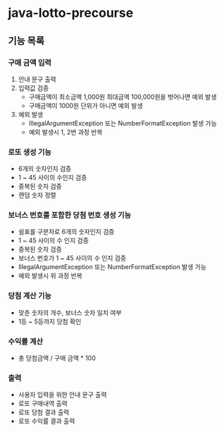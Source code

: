 # java-lotto-precourse

## 기능 목록

### 구매 금액 입력
1. 안내 문구 출력
2. 입력값 검증
   - 구매금액이 최소금액 1,000원 최대금액 100,000원을 벗어나면 예외 발생
   - 구매금액이 1000원 단위가 아니면 예외 발생
3. 예외 발생
   - IllegalArgumentException 또는 NumberFormatException 발생 가능
   - 예외 발생시 1, 2번 과정 반복

### 로또 생성 기능
   - 6개의 숫자인지 검증
   - 1 ~ 45 사이의 수인지 검증
   - 중복된 숫자 검증
   - 랜덤 숫자 정렬

### 보너스 번호를 포함한 당첨 번호 생성 기능
   - 쉼표를 구분자로 6개의 숫자인지 검증
   - 1 ~ 45 사이의 수 인지 검증
   - 중복된 숫자 검증
   - 보너스 번호가 1 ~ 45 사이의 수 인지 검증
   - IllegalArgumentException 또는 NumberFormatException 발생 가능
   - 예외 발생시 위 과정 반복

### 당첨 계산 기능
   - 맞춘 숫자의 개수, 보너스 숫자 일치 여부
   - 1등 ~ 5등까지 당첨 확인

### 수익률 계산
   - 총 당첨금액 / 구매 금액 * 100

### 출력
- 사용자 입력을 위한 안내 문구 출력
- 로또 구매내역 출력
- 로또 당첨 결과 출력
- 로또 수익률 결과 출력
